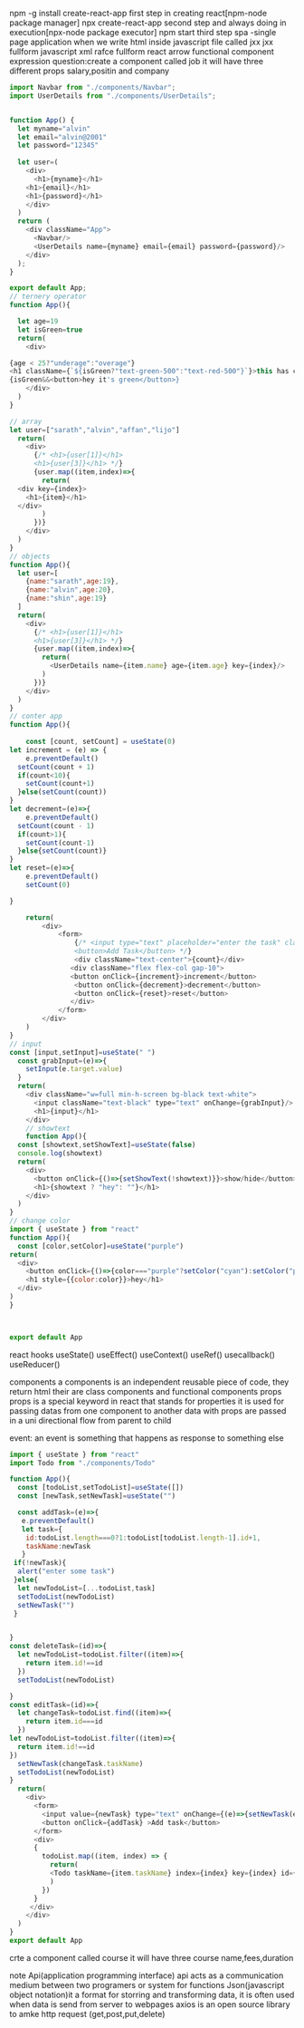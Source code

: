 npm -g install create-react-app first step in creating react[npm-node package manager]
npx create-react-app second step and always doing in execution[npx-node package executor]
npm start third step
spa -single page application
when we write html inside javascript file called jxx
jxx fullform javascript xml
rafce fullform  react arrow functional component expression
question:create a component called job it will have three different props salary,positin and company

```js
import Navbar from "./components/Navbar";
import UserDetails from "./components/UserDetails";


function App() {
  let myname="alvin"
  let email="alvin@2001"
  let password="12345"
  
  let user=(
    <div>
      <h1>{myname}</h1>
    <h1>{email}</h1>
    <h1>{password}</h1>
    </div>
  )
  return (
    <div className="App">
      <Navbar/>
      <UserDetails name={myname} email={email} password={password}/>
    </div>
  );
}

export default App;
// ternery operator
function App(){

  let age=19
  let isGreen=true
  return(
    <div>

{age < 25?"underage":"overage"}
<h1 className={`${isGreen?"text-green-500":"text-red-500"}`}>this has color</h1>
{isGreen&&<button>hey it's green</button>}
    </div>
  )
}

// array
let user=["sarath","alvin","affan","lijo"]
  return(
    <div>
      {/* <h1>{user[1]}</h1>
      <h1>{user[3]}</h1> */}
      {user.map((item,index)=>{
        return(
  <div key={index}> 
    <h1>{item}</h1>
  </div>
        )
      })}
    </div>
  )
}
// objects
function App(){
  let user=[
    {name:"sarath",age:19},
    {name:"alvin",age:20},
    {name:"shin",age:19}
  ]
  return(
    <div>
      {/* <h1>{user[1]}</h1>
      <h1>{user[3]}</h1> */}
      {user.map((item,index)=>{
        return(
          <UserDetails name={item.name} age={item.age} key={index}/>
        )
      })}
    </div>
  )
}
// conter app
function App(){
   
    const [count, setCount] = useState(0)
let increment = (e) => {
    e.preventDefault()
  setCount(count + 1)
  if(count<10){
    setCount(count+1)
  }else(setCount(count))
}
let decrement=(e)=>{
    e.preventDefault()
  setCount(count - 1)
  if(count>1){
    setCount(count-1)
  }else{setCount(count)}
}
let reset=(e)=>{
    e.preventDefault()
    setCount(0)

}

    return(
        <div>
            <form>
                {/* <input type="text" placeholder="enter the task" className="text-black py-2 rounded-md"/>
                <button>Add Task</button> */}
                <div className="text-center">{count}</div>
               <div className="flex flex-col gap-10">
               <button onClick={increment}>increment</button>
                <button onClick={decrement}>decrement</button>
                <button onClick={reset}>reset</button>
               </div>
            </form>
        </div>
    )
}
// input
const [input,setInput]=useState(" ")
  const grabInput=(e)=>{
    setInput(e.target.value)
  }
  return(
    <div className="w=full min-h-screen bg-black text-white">
      <input className="text-black" type="text" onChange={grabInput}/>
      <h1>{input}</h1>
    </div>
    // showtext
    function App(){
  const [showtext,setShowText]=useState(false)
  console.log(showtext)
  return(
    <div>
      <button onClick={()=>{setShowText(!showtext)}}>show/hide</button>
      <h1>{showtext ? "hey": ""}</h1>
    </div>
  )
}
// change color
import { useState } from "react"
function App(){
  const [color,setColor]=useState("purple")
return(
  <div>
    <button onClick={()=>{color==="purple"?setColor("cyan"):setColor("purple")}}>change color</button>
    <h1 style={{color:color}}>hey</h1>
  </div>
)
}



export default App


```
react hooks
useState()
useEffect()
useContext()
useRef()
usecallback()
useReducer()

components
a components is an independent reusable piece of code, they return html
their are class components and functional components
props
props is a special keyword in react that stands for properties it is used for passing datas from one component to another data with props are passed in a uni directional flow from parent to child

event:
an event is something that happens as response to something else


```js
import { useState } from "react"
import Todo from "./components/Todo"

function App(){
  const [todoList,setTodoList]=useState([])
  const [newTask,setNewTask]=useState("")

  const addTask=(e)=>{
   e.preventDefault()
   let task={
    id:todoList.length===0?1:todoList[todoList.length-1].id+1,
    taskName:newTask
   }
 if(!newTask){
  alert("enter some task")
 }else{
  let newTodoList=[...todoList,task]
  setTodoList(newTodoList)
  setNewTask("")
 }


}
const deleteTask=(id)=>{
  let newTodoList=todoList.filter((item)=>{
    return item.id!==id
  })
  setTodoList(newTodoList)

}
const editTask=(id)=>{
  let changeTask=todoList.find((item)=>{
    return item.id===id
  })
let newTodoList=todoList.filter((item)=>{
  return item.id!==id
})
  setNewTask(changeTask.taskName)
  setTodoList(newTodoList)
}
  return(
    <div>
      <form>
        <input value={newTask} type="text" onChange={(e)=>{setNewTask(e.target.value)}} className="w-[400px] bg-gray-200 px-2 py-4 rounded-md "/>
        <button onClick={addTask} >Add task</button>
      </form>
      <div>
      {
        todoList.map((item, index) => {
          return(
          <Todo taskName={item.taskName} index={index} key={index} id={item.id} deleteTask={deleteTask} editTask={editTask}/>
          )
        })
      }
     </div>
    </div>
  )
}
export default App
```
crte  a component called course it will have three course name,fees,duration

note
Api(application programming interface)
api acts as a communication medium between two programers or system for functions
Json(javascript object notation)it a format for storring and transforming data, it is often used when data is send from server to webpages 
axios is an open source library to amke http request (get,post,put,delete)
